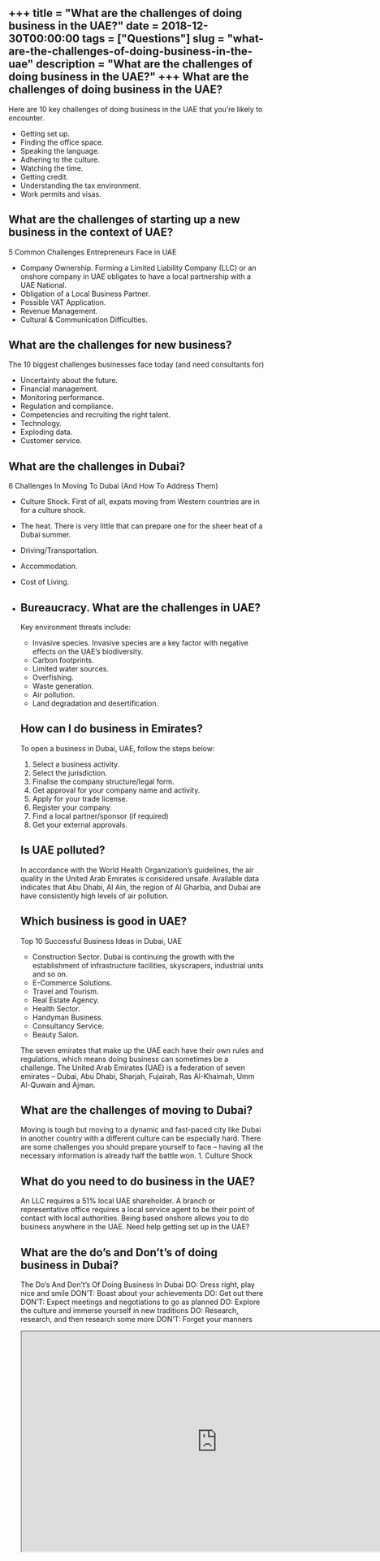 +++
title = "What are the challenges of doing business in the UAE?"
date = 2018-12-30T00:00:00
tags = ["Questions"]
slug = "what-are-the-challenges-of-doing-business-in-the-uae"
description = "What are the challenges of doing business in the UAE?"
+++
What are the challenges of doing business in the UAE?
-----------------------------------------------------

Here are 10 key challenges of doing business in the UAE that you’re likely to encounter.

- Getting set up.
- Finding the office space.
- Speaking the language.
- Adhering to the culture.
- Watching the time.
- Getting credit.
- Understanding the tax environment.
- Work permits and visas.

What are the challenges of starting up a new business in the context of UAE?
----------------------------------------------------------------------------

5 Common Challenges Entrepreneurs Face in UAE

- Company Ownership. Forming a Limited Liability Company (LLC) or an onshore company in UAE obligates to have a local partnership with a UAE National.
- Obligation of a Local Business Partner.
- Possible VAT Application.
- Revenue Management.
- Cultural &amp; Communication Difficulties.

What are the challenges for new business?
-----------------------------------------

The 10 biggest challenges businesses face today (and need consultants for)

- Uncertainty about the future.
- Financial management.
- Monitoring performance.
- Regulation and compliance.
- Competencies and recruiting the right talent.
- Technology.
- Exploding data.
- Customer service.

What are the challenges in Dubai?
---------------------------------

6 Challenges In Moving To Dubai (And How To Address Them)

- Culture Shock. First of all, expats moving from Western countries are in for a culture shock.
- The heat. There is very little that can prepare one for the sheer heat of a Dubai summer.
- Driving/Transportation.
- Accommodation.
- Cost of Living.
- Bureaucracy. What are the challenges in UAE?
    -------------------------------
    
    Key environment threats include:
    
    
    - Invasive species. Invasive species are a key factor with negative effects on the UAE’s biodiversity.
    - Carbon footprints.
    - Limited water sources.
    - Overfishing.
    - Waste generation.
    - Air pollution.
    - Land degradation and desertification.
    
    How can I do business in Emirates?
    ----------------------------------
    
    To open a business in Dubai, UAE, follow the steps below:
    
    
    1. Select a business activity.
    2. Select the jurisdiction.
    3. Finalise the company structure/legal form.
    4. Get approval for your company name and activity.
    5. Apply for your trade license.
    6. Register your company.
    7. Find a local partner/sponsor (if required)
    8. Get your external approvals.
    
    Is UAE polluted?
    ----------------
    
    In accordance with the World Health Organization’s guidelines, the air quality in the United Arab Emirates is considered unsafe. Available data indicates that Abu Dhabi, Al Ain, the region of Al Gharbia, and Dubai are have consistently high levels of air pollution.
    
    Which business is good in UAE?
    ------------------------------
    
    Top 10 Successful Business Ideas in Dubai, UAE
    
    
    - Construction Sector. Dubai is continuing the growth with the establishment of infrastructure facilities, skyscrapers, industrial units and so on.
    - E-Commerce Solutions.
    - Travel and Tourism.
    - Real Estate Agency.
    - Health Sector.
    - Handyman Business.
    - Consultancy Service.
    - Beauty Salon.
    
    The seven emirates that make up the UAE each have their own rules and regulations, which means doing business can sometimes be a challenge. The United Arab Emirates (UAE) is a federation of seven emirates – Dubai, Abu Dhabi, Sharjah, Fujairah, Ras Al-Khaimah, Umm Al-Quwain and Ajman.
    
    What are the challenges of moving to Dubai?
    -------------------------------------------
    
    Moving is tough but moving to a dynamic and fast-paced city like Dubai in another country with a different culture can be especially hard. There are some challenges you should prepare yourself to face – having all the necessary information is already half the battle won. 1. Culture Shock
    
    What do you need to do business in the UAE?
    -------------------------------------------
    
    An LLC requires a 51% local UAE shareholder. A branch or representative office requires a local service agent to be their point of contact with local authorities. Being based onshore allows you to do business anywhere in the UAE. Need help getting set up in the UAE?
    
    What are the do’s and Don’t’s of doing business in Dubai?
    ---------------------------------------------------------
    
    The Do’s And Don’t’s Of Doing Business In Dubai DO: Dress right, play nice and smile DON’T: Boast about your achievements DO: Get out there DON’T: Expect meetings and negotiations to go as planned DO: Explore the culture and immerse yourself in new traditions DO: Research, research, and then research some more DON’T: Forget your manners
    
    <iframe allow="accelerometer; autoplay; clipboard-write; encrypted-media; gyroscope; picture-in-picture" allowfullscreen="" class="__youtube_prefs__  epyt-is-override  no-lazyload" data-no-lazy="1" data-origheight="433" data-origwidth="770" data-skipgform_ajax_framebjll="" height="433" id="_ytid_51605" loading="lazy" src="https://www.youtube.com/embed/yGejGY6J-Sw?enablejsapi=1&autoplay=0&cc_load_policy=0&cc_lang_pref=&iv_load_policy=1&loop=0&modestbranding=0&rel=1&fs=1&playsinline=0&autohide=2&theme=dark&color=red&controls=1&" title="YouTube player" width="770"></iframe>